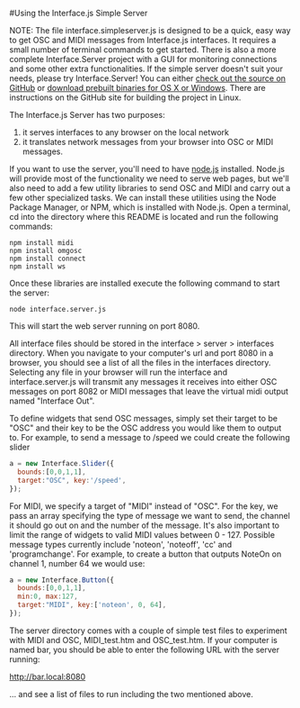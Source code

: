 #Using the Interface.js Simple Server

NOTE: The file interface.simpleserver.js is designed to be a quick, easy way to get OSC and MIDI messages from Interface.js interfaces. It requires a small number of terminal commands to get started. There is also a more complete Interface.Server project with a GUI for monitoring connections and some other extra functionalities. If the simple server doesn't suit your needs, please try Interface.Server! You can either [check out the source on GitHub][interface_server_github] or [download prebuilt binaries for OS X or Windows][interface_builds]. There are instructions on the GitHub site for building the project in Linux.

The Interface.js Server has two purposes: 
  1) it serves interfaces to any browser on the local network
  2) it translates network messages from your browser into OSC or MIDI messages.
  
If you want to use the server, you'll need to have [node.js][nodejs] installed. Node.js will provide most of the functionality we need to serve web pages, but we'll also need to add a few utility libraries to send OSC and MIDI and carry out a few other specialized tasks. We can install these utilities using the Node Package Manager, or NPM, which is installed with Node.js. Open a terminal, cd into the directory where this README is located and run the following commands:

```
npm install midi
npm install omgosc
npm install connect
npm install ws
```

Once these libraries are installed execute the following command to start the server:

```node interface.server.js```

This will start the web server running on port 8080.

All interface files should be stored in the interface > server > interfaces directory. When you navigate to your computer's url and port 8080 in a browser, you should see a list of all the files in the interfaces directory. Selecting any file in your browser will run the interface and interface.server.js will transmit any messages it receives into either OSC messages on port 8082 or MIDI messages that leave the virtual midi output named "Interface Out".

To define widgets that send OSC messages, simply set their target to be "OSC" and their key to be the OSC address you would like them to output to. For example, to send a message to /speed we could create the following slider

```javascript
a = new Interface.Slider({
  bounds:[0,0,1,1],
  target:"OSC", key:'/speed',
});
```

For MIDI, we specify a target of "MIDI" instead of "OSC". For the key, we pass an array specifying the type of message we want to send, the channel it should go out on and the number of the message. It's also important to limit the range of widgets to valid MIDI values between 0 - 127. Possible message types currently include 'noteon', 'noteoff', 'cc' and 'programchange'. For example, to create a button that outputs NoteOn on channel 1, number 64 we would use:

```javascript
a = new Interface.Button({
  bounds:[0,0,1,1],
  min:0, max:127,
  target:"MIDI", key:['noteon', 0, 64],
});
```

The server directory comes with a couple of simple test files to experiment with MIDI and OSC, MIDI_test.htm and OSC_test.htm. If your computer is named bar, you should be able to enter the following URL with the server running:

http://bar.local:8080

... and see a list of files to run including the two mentioned above.

[nodejs]:http://nodejs.org
[npm]:http://nodejs.org/download/
[interface_server_github]:https://github.com/charlieroberts/interface.server
[interface_builds]:http://www.charlie-roberts.com/interface/builds
